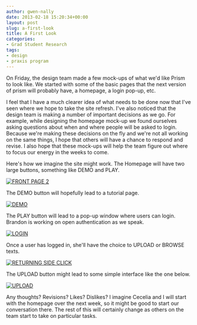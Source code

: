 ```yaml
---
author: gwen-nally
date: 2013-02-18 15:20:34+00:00
layout: post
slug: a-first-look
title: A First Look
categories:
- Grad Student Research
tags:
- design
- praxis program
---
```


On Friday, the design team made a few mock-ups of what we'd like Prism to look like. We started with some of the basic pages that the next version of prism will probably have, a homepage, a login pop-up, etc.

I feel that I have a much clearer idea of what needs to be done now that I've seen where we hope to take the site refresh. I've also noticed that the design team is making a number of important decisions as we go. For example, while designing the homepage mock-up we found ourselves asking questions about when and where people will be asked to login. Because we're making these decisions on the fly and we're not all working on the same things, I hope that others will have a chance to respond and revise. I also hope that these mock-ups will help the team figure out where to focus our energy in the weeks to come.

Here's how we imagine the site might work. The Homepage will have two large buttons, something like DEMO and PLAY.

[![FRONT PAGE 2](http://www.scholarslab.org/wp-content/uploads/2013/02/FRONT-PAGE-2-1024x682.jpg)](http://www.scholarslab.org/wp-content/uploads/2013/02/FRONT-PAGE-2.jpg)

The DEMO button will hopefully lead to a tutorial page.

[![DEMO](http://www.scholarslab.org/wp-content/uploads/2013/02/DEMO-1024x682.jpg)](http://www.scholarslab.org/wp-content/uploads/2013/02/DEMO.jpg)

The PLAY button will lead to a pop-up window where users can login. Brandon is working on open authentication as we speak.

[![LOGIN](http://www.scholarslab.org/wp-content/uploads/2013/02/LOGIN-1024x682.jpg)](http://www.scholarslab.org/wp-content/uploads/2013/02/LOGIN.jpg)

Once a user has logged in, she'll have the choice to UPLOAD or BROWSE texts.

[![RETURNING SIDE CLICK](http://www.scholarslab.org/wp-content/uploads/2013/02/RETURNING-SIDE-CLICK1-1024x682.jpg)](http://www.scholarslab.org/wp-content/uploads/2013/02/RETURNING-SIDE-CLICK1.jpg)

The UPLOAD button might lead to some simple interface like the one below.

[![UPLOAD](http://www.scholarslab.org/wp-content/uploads/2013/02/UPLOAD-1024x682.jpg)](http://www.scholarslab.org/wp-content/uploads/2013/02/UPLOAD.jpg)

Any thoughts? Revisions? Likes? Dislikes? I imagine Cecelia and I will start with the homepage over the next week, so it might be good to start our conversation there. The rest of this will certainly change as others on the team start to take on particular tasks.
